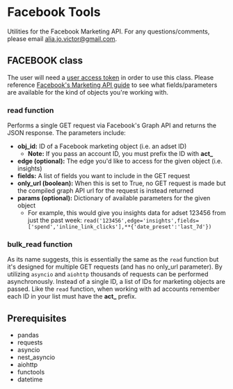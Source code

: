 # Facebook Tools

Utilities for the Facebook Marketing API. For any questions/comments, please email alia.jo.victor@gmail.com.

## FACEBOOK class

The user will need a [user access token](https://developers.facebook.com/docs/facebook-login/access-tokens/?locale=en_US) in order to use this class. Please reference [Facebook's Marketing API guide](https://developers.facebook.com/docs/marketing-api/reference/) to see what fields/parameters are available for the kind of objects you're working with.

### read function

Performs a single GET request via Facebook's Graph API and returns the JSON response. The parameters include:<br>
- <b>obj_id:</b> ID of a Facebook marketing object (i.e. an adset ID)<br>
	- <b>Note:</b> If you pass an account ID, you must prefix the ID with <b>act_</b><br>
- <b>edge (optional):</b> The edge you'd like to access for the given object (i.e. insights)<br>
- <b>fields:</b> A list of fields you want to include in the GET request<br>
- <b>only_url (boolean):</b> When this is set to True, no GET request is made but the compiled graph API url for the request is instead returned<br>
- <b>params (optional):</b> Dictionary of available parameters for the given object<br>
	- For example, this would give you insights data for adset 123456 from just the past week: `read('123456',edge='insights',fields=['spend','inline_link_clicks'],**{'date_preset':'last_7d'})`

### bulk_read function

As its name suggests, this is essentially the same as the `read` function but it's designed for multiple GET requests (and has no only_url parameter). By utilizing `asyncio` and `aiohttp` thousands of requests can be performed asynchronously. Instead of a single ID, a list of IDs for marketing objects are passed. Like the `read` function, when working with ad accounts remember each ID in your list must have the <b>act_</b> prefix.<br>

## Prerequisites<br>
- pandas
- requests
- asyncio
- nest_asyncio
- aiohttp
- functools
- datetime
